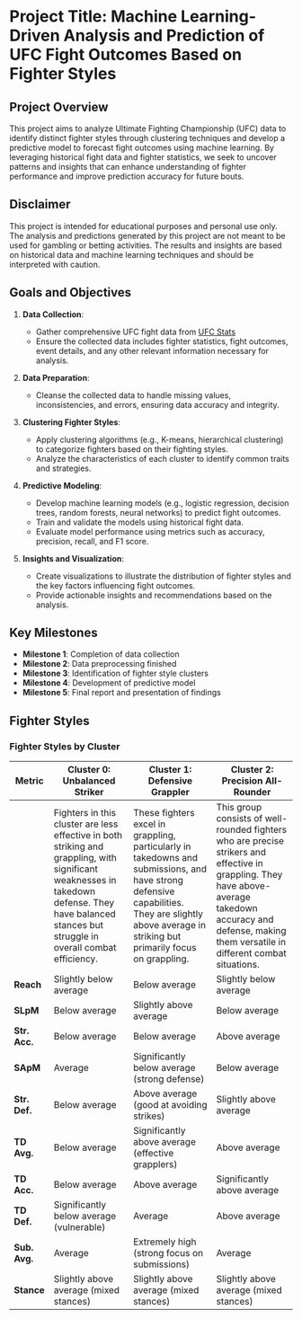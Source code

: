 # Project Title: Machine Learning-Driven Analysis and Prediction of UFC Fight Outcomes Based on Fighter Styles

## Project Overview
This project aims to analyze Ultimate Fighting Championship (UFC) data to identify distinct fighter styles through clustering techniques and develop a predictive model to forecast fight outcomes using machine learning. By leveraging historical fight data and fighter statistics, we seek to uncover patterns and insights that can enhance understanding of fighter performance and improve prediction accuracy for future bouts.

## Disclaimer
This project is intended for educational purposes and personal use only. The analysis and predictions generated by this project are not meant to be used for gambling or betting activities. The results and insights are based on historical data and machine learning techniques and should be interpreted with caution.

## Goals and Objectives
1. **Data Collection**:
   - Gather comprehensive UFC fight data from [UFC Stats](http://www.ufcstats.com/)
   - Ensure the collected data includes fighter statistics, fight outcomes, event details, and any other relevant information necessary for analysis.

2. **Data Preparation**:
   - Cleanse the collected data to handle missing values, inconsistencies, and errors, ensuring data accuracy and integrity.

3. **Clustering Fighter Styles**:
   - Apply clustering algorithms (e.g., K-means, hierarchical clustering) to categorize fighters based on their fighting styles.
   - Analyze the characteristics of each cluster to identify common traits and strategies.

4. **Predictive Modeling**:
   - Develop machine learning models (e.g., logistic regression, decision trees, random forests, neural networks) to predict fight outcomes.
   - Train and validate the models using historical fight data.
   - Evaluate model performance using metrics such as accuracy, precision, recall, and F1 score.

5. **Insights and Visualization**:
   - Create visualizations to illustrate the distribution of fighter styles and the key factors influencing fight outcomes.
   - Provide actionable insights and recommendations based on the analysis.

## Key Milestones
- **Milestone 1**: Completion of data collection
- **Milestone 2**: Data preprocessing finished
- **Milestone 3**: Identification of fighter style clusters
- **Milestone 4**: Development of predictive model
- **Milestone 5**: Final report and presentation of findings

## Fighter Styles

### Fighter Styles by Cluster

| Metric       | Cluster 0: Unbalanced Striker          | Cluster 1: Defensive Grappler                     | Cluster 2: Precision All-Rounder                |
|--------------|---------------------------------------|---------------------------------------------------|-------------------------------------------------|
|              | Fighters in this cluster are less effective in both striking and grappling, with significant weaknesses in takedown defense. They have balanced stances but struggle in overall combat efficiency. | These fighters excel in grappling, particularly in takedowns and submissions, and have strong defensive capabilities. They are slightly above average in striking but primarily focus on grappling. | This group consists of well-rounded fighters who are precise strikers and effective in grappling. They have above-average takedown accuracy and defense, making them versatile in different combat situations. |
| **Reach**    | Slightly below average                | Below average                                     | Slightly below average                         |
| **SLpM**     | Below average                         | Slightly above average                            | Below average                                  |
| **Str. Acc.**| Below average                         | Below average                                     | Above average                                  |
| **SApM**     | Average                               | Significantly below average (strong defense)      | Below average                                  |
| **Str. Def.**| Below average                         | Above average (good at avoiding strikes)          | Slightly above average                         |
| **TD Avg.**  | Below average                         | Significantly above average (effective grapplers)| Above average                                  |
| **TD Acc.**  | Below average                         | Above average                                     | Significantly above average                    |
| **TD Def.**  | Significantly below average (vulnerable)| Average                                           | Above average                                  |
| **Sub. Avg.**| Average                               | Extremely high (strong focus on submissions)      | Average                                        |
| **Stance**   | Slightly above average (mixed stances)| Slightly above average (mixed stances)            | Slightly above average (mixed stances)         |
